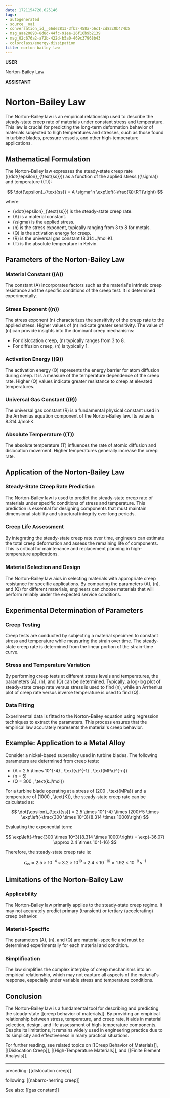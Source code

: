 ```yaml
---
date: 1721154728.625146
tags:
- autogenerated
- source__oai
- conversation_id__66de2813-3fb2-458a-b6c1-cd82c0b474b5
- msg_aaa20893-8d8d-44fc-91ee-26f16b9b2139
- msg_02c676a2-a72b-422d-b5a0-469c37968b43
- colorclass/energy-dissipation
title: norton-bailey law
---
```


**USER**

Norton-Bailey Law


**ASSISTANT**

# Norton-Bailey Law

The Norton-Bailey law is an empirical relationship used to describe the steady-state creep rate of materials under constant stress and temperature. This law is crucial for predicting the long-term deformation behavior of materials subjected to high temperatures and stresses, such as those found in turbine blades, pressure vessels, and other high-temperature applications.

## Mathematical Formulation

The Norton-Bailey law expresses the steady-state creep rate (\(\dot{\epsilon}_{\text{ss}}\)) as a function of the applied stress (\(\sigma\)) and temperature (\(T\)):

$$
\dot{\epsilon}_{\text{ss}} = A \sigma^n \exp\left(-\frac{Q}{RT}\right)
$$

where:
- \(\dot{\epsilon}_{\text{ss}}\) is the steady-state creep rate.
- \(A\) is a material constant.
- \(\sigma\) is the applied stress.
- \(n\) is the stress exponent, typically ranging from 3 to 8 for metals.
- \(Q\) is the activation energy for creep.
- \(R\) is the universal gas constant (8.314 J/mol·K).
- \(T\) is the absolute temperature in Kelvin.

## Parameters of the Norton-Bailey Law

### Material Constant (\(A\))

The constant \(A\) incorporates factors such as the material's intrinsic creep resistance and the specific conditions of the creep test. It is determined experimentally.

### Stress Exponent (\(n\))

The stress exponent \(n\) characterizes the sensitivity of the creep rate to the applied stress. Higher values of \(n\) indicate greater sensitivity. The value of \(n\) can provide insights into the dominant creep mechanisms:
- For dislocation creep, \(n\) typically ranges from 3 to 8.
- For diffusion creep, \(n\) is typically 1.

### Activation Energy (\(Q\))

The activation energy \(Q\) represents the energy barrier for atom diffusion during creep. It is a measure of the temperature dependence of the creep rate. Higher \(Q\) values indicate greater resistance to creep at elevated temperatures.

### Universal Gas Constant (\(R\))

The universal gas constant \(R\) is a fundamental physical constant used in the Arrhenius equation component of the Norton-Bailey law. Its value is 8.314 J/mol·K.

### Absolute Temperature (\(T\))

The absolute temperature \(T\) influences the rate of atomic diffusion and dislocation movement. Higher temperatures generally increase the creep rate.

## Application of the Norton-Bailey Law

### Steady-State Creep Rate Prediction

The Norton-Bailey law is used to predict the steady-state creep rate of materials under specific conditions of stress and temperature. This prediction is essential for designing components that must maintain dimensional stability and structural integrity over long periods.

### Creep Life Assessment

By integrating the steady-state creep rate over time, engineers can estimate the total creep deformation and assess the remaining life of components. This is critical for maintenance and replacement planning in high-temperature applications.

### Material Selection and Design

The Norton-Bailey law aids in selecting materials with appropriate creep resistance for specific applications. By comparing the parameters \(A\), \(n\), and \(Q\) for different materials, engineers can choose materials that will perform reliably under the expected service conditions.

## Experimental Determination of Parameters

### Creep Testing

Creep tests are conducted by subjecting a material specimen to constant stress and temperature while measuring the strain over time. The steady-state creep rate is determined from the linear portion of the strain-time curve.

### Stress and Temperature Variation

By performing creep tests at different stress levels and temperatures, the parameters \(A\), \(n\), and \(Q\) can be determined. Typically, a log-log plot of steady-state creep rate versus stress is used to find \(n\), while an Arrhenius plot of creep rate versus inverse temperature is used to find \(Q\).

### Data Fitting

Experimental data is fitted to the Norton-Bailey equation using regression techniques to extract the parameters. This process ensures that the empirical law accurately represents the material's creep behavior.

## Example: Application to a Metal Alloy

Consider a nickel-based superalloy used in turbine blades. The following parameters are determined from creep tests:

- \(A = 2.5 \times 10^{-4} \, \text{s}^{-1} \, \text{MPa}^{-n}\)
- \(n = 5\)
- \(Q = 300 \, \text{kJ/mol}\)

For a turbine blade operating at a stress of \(200 \, \text{MPa}\) and a temperature of \(1000 \, \text{K}\), the steady-state creep rate can be calculated as:

$$
\dot{\epsilon}_{\text{ss}} = 2.5 \times 10^{-4} \times (200)^5 \times \exp\left(-\frac{300 \times 10^3}{8.314 \times 1000}\right)
$$

Evaluating the exponential term:

$$
\exp\left(-\frac{300 \times 10^3}{8.314 \times 1000}\right) = \exp(-36.07) \approx 2.4 \times 10^{-16}
$$

Therefore, the steady-state creep rate is:

$$
\dot{\epsilon}_{\text{ss}} \approx 2.5 \times 10^{-4} \times 3.2 \times 10^{10} \times 2.4 \times 10^{-16} \approx 1.92 \times 10^{-9} \, \text{s}^{-1}
$$

## Limitations of the Norton-Bailey Law

### Applicability

The Norton-Bailey law primarily applies to the steady-state creep regime. It may not accurately predict primary (transient) or tertiary (accelerating) creep behavior.

### Material-Specific

The parameters \(A\), \(n\), and \(Q\) are material-specific and must be determined experimentally for each material and condition.

### Simplification

The law simplifies the complex interplay of creep mechanisms into an empirical relationship, which may not capture all aspects of the material's response, especially under variable stress and temperature conditions.

## Conclusion

The Norton-Bailey law is a fundamental tool for describing and predicting the steady-state [[creep behavior of materials]]. By providing an empirical relationship between stress, temperature, and creep rate, it aids in material selection, design, and life assessment of high-temperature components. Despite its limitations, it remains widely used in engineering practice due to its simplicity and effectiveness in many practical situations.

For further reading, see related topics on [[Creep Behavior of Materials]], [[Dislocation Creep]], [[High-Temperature Materials]], and [[Finite Element Analysis]].


---

preceding: [[dislocation creep]]  


following: [[nabarro-herring creep]]

See also: [[gas constant]]